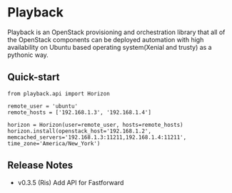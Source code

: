 # Playback

Playback is an OpenStack provisioning and orchestration library that all of the OpenStack components can be deployed automation with high availability on Ubuntu based operating system(Xenial and trusty) as a pythonic way.

## Quick-start

    from playback.api import Horizon

    remote_user = 'ubuntu'
    remote_hosts = ['192.168.1.3', '192.168.1.4']

    horizon = Horizon(user=remote_user, hosts=remote_hosts)
    horizon.install(openstack_host='192.168.1.2', memcached_servers='192.168.1.3:11211,192.168.1.4:11211', time_zone='America/New_York')

## Release Notes

* v0.3.5 (Ris)
  Add API for Fastforward